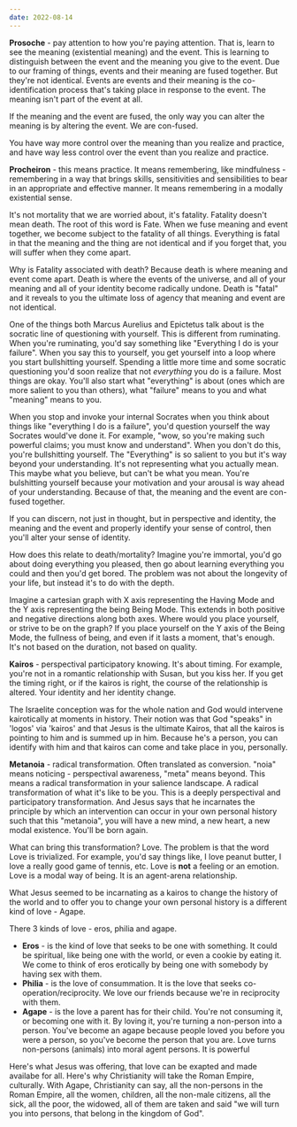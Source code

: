 ```yaml
---
date: 2022-08-14
---
```


**Prosoche** - pay attention to how you're paying attention. That is, learn to see the meaning (existential meaning) and the event. This is learning to distinguish between the event and the meaning you give to the event. Due to our framing of things, events and their meaning are fused together. But they're not identical. Events are events and their meaning is the co-identification process that's taking place in response to the event. The meaning isn't part of the event at all.

If the meaning and the event are fused, the only way you can alter the meaning is by altering the event. We are con-fused.

You have way more control over the meaning than you realize and practice, and have way less control over the event than you realize and practice.

**Procheiron** - this means practice. It means remembering, like mindfulness - remembering in a way that brings skills, sensitivities and sensibilities to bear in an appropriate and effective manner. It means remembering in a modally existential sense.

It's not mortality that we are worried about, it's fatality. Fatality doesn't mean death. The root of this word is Fate. When we fuse meaning and event together, we become subject to the fatality of all things. Everything is fatal in that the meaning and the thing are not identical and if you forget that, you will suffer when they come apart.

Why is Fatality associated with death? Because death is where meaning and event come apart. Death is where the events of the universe, and all of your meaning and all of your identity become radically undone. Death is "fatal" and it reveals to you the ultimate loss of agency that meaning and event are not identical.

One of the things both Marcus Aurelius and Epictetus talk about is the socratic line of questioning with yourself. This is different from ruminating. When you're ruminating, you'd say something like "Everything I do is your failure". When you say this to yourself, you get yourself into a loop where you start bullshitting yourself. Spending a little more time and some socratic questioning you'd soon realize that not *everything* you do is a failure. Most things are okay. You'll also start what "everything" is about (ones which are more salient to you than others), what "failure" means to you and what "meaning" means to you.

When you stop and invoke your internal Socrates when you think about things like "everything I do is a failure", you'd question yourself the way Socrates would've done it. For example, "wow, so you're making such powerful claims; you must know and understand". When you don't do this, you're bullshitting yourself. The "Everything" is so salient to you but it's way beyond your understanding. It's not representing what you actually mean. This maybe what you believe, but can't be what you mean. You're bulshitting yourself because your motivation and your arousal is way ahead of your understanding. Because of that, the meaning and the event are con-fused together.

If you can discern, not just in thought, but in perspective and identity, the meaning and the event and properly identify your sense of control, then you'll alter your sense of identity.

How does this relate to death/mortality? Imagine you're immortal, you'd go about doing everything you pleased, then go about learning everything you could and then you'd get bored. The problem was not about the longevity of your life, but instead it's to do with the depth.

Imagine a cartesian graph with X axis representing the Having Mode and the Y axis representing the being Being Mode. This extends in both positive and negative directions along both axes. Where would you place yourself, or strive to be on the graph? If you place yourself on the Y axis of the Being Mode, the fullness of being, and even if it lasts a moment, that's enough. It's not based on the duration, not based on quality.

**Kairos** - perspectival participatory knowing. It's about timing. For example, you're not in a romantic relationship with Susan, but you kiss her. If you get the timing right, or if the kairos is right, the course of the relationship is altered. Your identity and her identity change.

The Israelite conception was for the whole nation and God would intervene kairotically at moments in history. Their notion was that God "speaks" in 'logos' via 'kairos' and that Jesus is the ultimate Kairos, that all the kairos is pointing to him and is summed up in him. Because he's a person, you can identify with him and that kairos can come and take place in you, personally.

**Metanoia** - radical transformation. Often translated as conversion. "noia" means noticing - perspectival awareness, "meta" means beyond. This means a radical transformation in your salience landscape. A radical transformation of what it's like to be you. This is a deeply perspectival and participatory transformation. And Jesus says that he incarnates the principle by which an intervention can occur in your own personal history such that this "metanoia", you will have a new mind, a new heart, a new modal existence. You'll be born again.

What can bring this transformation? Love. The problem is that the word Love is trivialized. For example, you'd say things like, I love peanut butter, I love a really good game of tennis, etc. Love is **not** a feeling or an emotion. Love is a modal way of being. It is an agent-arena relationship.

What Jesus seemed to be incarnating as a kairos to change the history of the world and to offer you to change your own personal history is a different kind of love - Agape.

There 3 kinds of love - eros, philia and agape.

-   **Eros** - is the kind of love that seeks to be one with something. It could be spiritual, like being one with the world, or even a cookie by eating it. We come to think of eros erotically by being one with somebody by having sex with them.
-   **Philia** - is the love of consummation. It is the love that seeks co-operation/reciprocity. We love our friends because we're in reciprocity with them.
-   **Agape** - is the love a parent has for their child. You're not consuming it, or becoming one with it. By loving it, you're turning a non-person into a person. You've become an agape because people loved you before you were a person, so you've become the person that you are. Love turns non-persons (animals) into moral agent persons. It is powerful

Here's what Jesus was offering, that love can be exapted and made availabe for all. Here's why Christianity will take the Roman Empire, culturally. With Agape, Christianity can say, all the non-persons in the Roman Empire, all the women, children, all the non-male citizens, all the sick, all the poor, the widowed, all of them are taken and said "we will turn you into persons, that belong in the kingdom of God".
